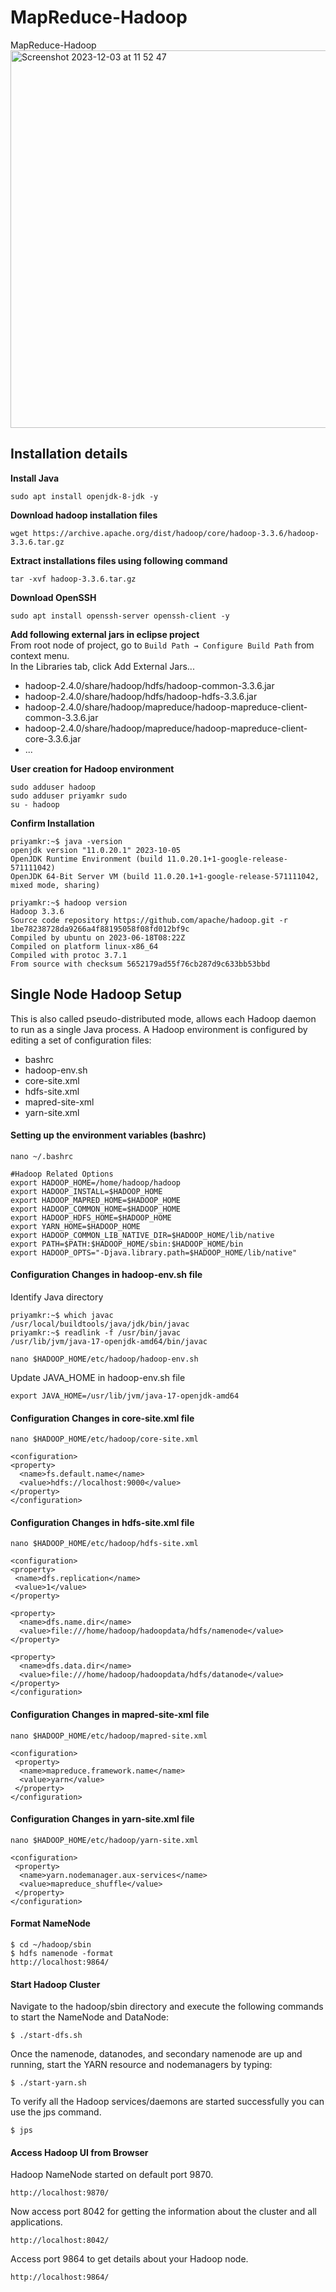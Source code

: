 # MapReduce-Hadoop
MapReduce-Hadoop
<img width="604" alt="Screenshot 2023-12-03 at 11 52 47" src="https://github.com/priyamnitt/MapReduce-Hadoop/assets/104387538/6d46aa3d-c957-4009-b1f1-0a0af5ba05c5">

## Installation details
<b> Install Java</b>
```
sudo apt install openjdk-8-jdk -y
```

<b>Download hadoop installation files</b>
```
wget https://archive.apache.org/dist/hadoop/core/hadoop-3.3.6/hadoop-3.3.6.tar.gz
```

<b>Extract installations files using following command</b>
```
tar -xvf hadoop-3.3.6.tar.gz
```

<b> Download OpenSSH</b>
```
sudo apt install openssh-server openssh-client -y
```

<b> Add following external jars in eclipse project</b>\
From root node of project, go to `Build Path → Configure Build Path` from context menu.\
In the Libraries tab, click Add External Jars...
* hadoop-2.4.0/share/hadoop/hdfs/hadoop-common-3.3.6.jar
* hadoop-2.4.0/share/hadoop/hdfs/hadoop-hdfs-3.3.6.jar
* hadoop-2.4.0/share/hadoop/mapreduce/hadoop-mapreduce-client-common-3.3.6.jar
* hadoop-2.4.0/share/hadoop/mapreduce/hadoop-mapreduce-client-core-3.3.6.jar
* ...

<b> User creation for Hadoop environment</b>
```
sudo adduser hadoop
sudo adduser priyamkr sudo
su - hadoop
```

<b>Confirm Installation</b>
```
priyamkr:~$ java -version
openjdk version "11.0.20.1" 2023-10-05
OpenJDK Runtime Environment (build 11.0.20.1+1-google-release-571111042)
OpenJDK 64-Bit Server VM (build 11.0.20.1+1-google-release-571111042, mixed mode, sharing)
```

```
priyamkr:~$ hadoop version
Hadoop 3.3.6
Source code repository https://github.com/apache/hadoop.git -r 1be78238728da9266a4f88195058f08fd012bf9c
Compiled by ubuntu on 2023-06-18T08:22Z
Compiled on platform linux-x86_64
Compiled with protoc 3.7.1
From source with checksum 5652179ad55f76cb287d9c633bb53bbd
```

## Single Node Hadoop Setup
This is also called pseudo-distributed mode, allows each Hadoop daemon to run as a single Java process. 
A Hadoop environment is configured by editing a set of configuration files:
* bashrc
* hadoop-env.sh
* core-site.xml
* hdfs-site.xml
* mapred-site-xml
* yarn-site.xml

#### Setting up the environment variables (bashrc)
```
nano ~/.bashrc
```

```
#Hadoop Related Options
export HADOOP_HOME=/home/hadoop/hadoop
export HADOOP_INSTALL=$HADOOP_HOME
export HADOOP_MAPRED_HOME=$HADOOP_HOME
export HADOOP_COMMON_HOME=$HADOOP_HOME
export HADOOP_HDFS_HOME=$HADOOP_HOME
export YARN_HOME=$HADOOP_HOME
export HADOOP_COMMON_LIB_NATIVE_DIR=$HADOOP_HOME/lib/native
export PATH=$PATH:$HADOOP_HOME/sbin:$HADOOP_HOME/bin
export HADOOP_OPTS="-Djava.library.path=$HADOOP_HOME/lib/native"
```

#### Configuration Changes in hadoop-env.sh file
Identify Java directory
```
priyamkr:~$ which javac
/usr/local/buildtools/java/jdk/bin/javac
priyamkr:~$ readlink -f /usr/bin/javac
/usr/lib/jvm/java-17-openjdk-amd64/bin/javac
```

```
nano $HADOOP_HOME/etc/hadoop/hadoop-env.sh
```

Update JAVA_HOME in hadoop-env.sh file
```
export JAVA_HOME=/usr/lib/jvm/java-17-openjdk-amd64
```

#### Configuration Changes in core-site.xml file
```
nano $HADOOP_HOME/etc/hadoop/core-site.xml
```

```
<configuration>
<property>
  <name>fs.default.name</name>
  <value>hdfs://localhost:9000</value>
</property>
</configuration>
```

#### Configuration Changes in hdfs-site.xml file
```
nano $HADOOP_HOME/etc/hadoop/hdfs-site.xml
```

```
<configuration>
<property>
 <name>dfs.replication</name>
 <value>1</value>
</property>

<property>
  <name>dfs.name.dir</name>
  <value>file:///home/hadoop/hadoopdata/hdfs/namenode</value>
</property>

<property>
  <name>dfs.data.dir</name>
  <value>file:///home/hadoop/hadoopdata/hdfs/datanode</value>
</property>
</configuration>
```

#### Configuration Changes in mapred-site-xml file
```
nano $HADOOP_HOME/etc/hadoop/mapred-site.xml
```

```
<configuration>
 <property>
  <name>mapreduce.framework.name</name>
  <value>yarn</value>
 </property>
</configuration>
```

#### Configuration Changes in yarn-site.xml file
```
nano $HADOOP_HOME/etc/hadoop/yarn-site.xml
```

```
<configuration>
 <property>
  <name>yarn.nodemanager.aux-services</name>
  <value>mapreduce_shuffle</value>
 </property>
</configuration>
```

#### Format NameNode
```
$ cd ~/hadoop/sbin
$ hdfs namenode -format
http://localhost:9864/
```

#### Start Hadoop Cluster
Navigate to the hadoop/sbin directory and execute the following commands to start the NameNode and DataNode:
```
$ ./start-dfs.sh
```

Once the namenode, datanodes, and secondary namenode are up and running, start the YARN resource and nodemanagers by typing:
```
$ ./start-yarn.sh
```

To verify all the Hadoop services/daemons are started successfully you can use the jps command.
```
$ jps
```

#### Access Hadoop UI from Browser

Hadoop NameNode started on default port 9870.
```
http://localhost:9870/
```

Now access port 8042 for getting the information about the cluster and all applications.
```
http://localhost:8042/
```

Access port 9864 to get details about your Hadoop node.
```
http://localhost:9864/
```
